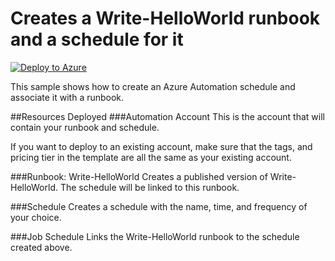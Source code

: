 # Creates a Write-HelloWorld runbook and a schedule for it

[![Deploy to Azure](http://azuredeploy.net/deploybutton.png)](https://portal.azure.com/#create/Microsoft.Template/uri/https%3A%2F%2Fraw.githubusercontent.com%2Fazureautomation%2Fautomation-packs%2Fmaster%2F101-sample-deploy-automation-resources%2Fsample-deploy-schedule%2FdeployRunbookOnSchedule.json)

This sample shows how to create an Azure Automation schedule and associate it with a runbook.

##Resources Deployed
###Automation Account
This is the account that will contain your runbook and schedule.

If you want to deploy to an existing account, make sure that the tags, and pricing tier in the template are all the same as your existing account.

###Runbook: Write-HelloWorld
Creates a published version of Write-HelloWorld. The schedule will be linked to this runbook.

###Schedule
Creates a schedule with the name, time, and frequency of your choice.

###Job Schedule
Links the Write-HelloWorld runbook to the schedule created above.
